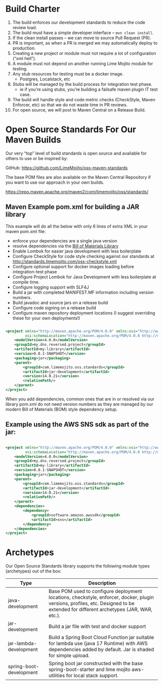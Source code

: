 # Build Charter

1. The build enforces our development standards to reduce the code review load.
1. The build must have a simple developer interface – ```mvn clean install```.
1. If the clean install passes – we can move to source Pull Request (PR).
1. PR is important, as when a PR is merged we may automatically deploy to production.
1. Creating a new project or module must not require a lot of configuration (“xml hell”).
1. A module must not depend on another running Lime Mojito module for testing.
1. Any stub resources for testing must be a docker image.
    * Postgres, Localstack, etc
1. Stubs will be managed by the build process for integration test phase.
    * ie if you’re using stubs, you’re building a failsafe maven plugin IT test case.
1. The build will handle style and code metric checks (CheckStyle, Maven Enforcer, etc) so that we do not waste time in
   PR reviews.
1. For open source, we will post to Maven Central on a Release Build.

# Open Source Standards For Our Maven Builds

Our very “top” level of build standards is open source and available for others to use or be inspired by:

GitHub: https://github.com/LimeMojito/oss-maven-standards

The base POM files are also available on the Maven Central Repository if you want to use our approach in your own
builds.

https://repo.maven.apache.org/maven2/com/limemojito/oss/standards/

## Maven Example pom.xml for building a JAR library

This example will do all the below with only 6 lines of extra XML in your maven pom.xml file:

* enforce your dependencies are a single java version
* resolve dependencies via the [Bill of Materials Library](./library/pom.xml)
* Enable Lombok for easier java development with less boilerplate
* Configure CheckStyle for code style checking against our standards
  at http://standards.limemojito.com/oss-checkstyle.xml
* Configure optional support for docker images loading before integration-test phase
*  Configure Project Lombok for Java Development with less boilerplate at compile time.
*  Configure logging support with SLF4J
*  Build a jar with completed MANIFEST.MF information including version numbers.
*  Build javadoc and source jars on a release build
* Configure code signing on a release build
* Configure maven repository deployment locations (I suggest overriding these for your own deployments!)

```xml 

<project xmlns="http://maven.apache.org/POM/4.0.0" xmlns:xsi="http://www.w3.org/2001/XMLSchema-instance"
         xsi:schemaLocation="http://maven.apache.org/POM/4.0.0 http://maven.apache.org/xsd/maven-4.0.0.xsd">
    <modelVersion>4.0.0</modelVersion>
    <groupId>my.dns.reversed.project</groupId>
    <artifactId>my-library</artifactId>
    <version>0.0.1-SNAPSHOT</version>
    <packaging>jar</packaging>
    <parent>
        <groupId>com.limemojito.oss.standards</groupId>
        <artifactId>jar-development</artifactId>
        <version>14.0.21</version>
        <relativePath/>
    </parent>
</project>
```

When you add dependencies, common ones that are in or resolved via our library pom.xml do not need version numbers as
they are managed by our modern Bill of Materials (BOM) style dependency setup.

## Example using the AWS SNS sdk as part of the jar:

```xml 

<project xmlns="http://maven.apache.org/POM/4.0.0" xmlns:xsi="http://www.w3.org/2001/XMLSchema-instance"
         xsi:schemaLocation="http://maven.apache.org/POM/4.0.0 http://maven.apache.org/xsd/maven-4.0.0.xsd">
    <modelVersion>4.0.0</modelVersion>
    <groupId>my.dns.reversed.project</groupId>
    <artifactId>my-library</artifactId>
    <version>0.0.1-SNAPSHOT</version>
    <packaging>jar</packaging>
    <parent>
        <groupId>com.limemojito.oss.standards</groupId>
        <artifactId>jar-development</artifactId>
        <version>14.0.21</version>
        <relativePath/>
    </parent>
    <dependencies>
        <dependency>
            <groupId>software.amazon.awssdk</groupId>
            <artifactId>sns</artifactId>
        </dependency>
    </dependencies>
</project>
```
                         
# Archetypes
Our Open Source Standards library supports the following module types (archetypes) out of the box:

| Type                     | Description                                                                                                                                                                       |
|--------------------------|-----------------------------------------------------------------------------------------------------------------------------------------------------------------------------------|
| java-development	        | Base POM used to configure deployment locations, checkstyle, enforcer, docker, plugin versions, profiles, etc. Designed to be extended for different archetypes (JAR, WAR, etc.). 
| jar-development	         | Build a jar file with test and docker support                                                                                                                                     
| jar-lambda-development	   | Build a Spring Boot Cloud Function jar suitable for lambda use (java 17 Runtime) with AWS dependencies added by default. Jar is shaded for simple upload.                         
| spring-boot-development	 | Spring boot jar constructed with the base spring-boot-starter and lime mojito aws-utilities for local stack support.                                                            

